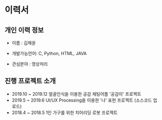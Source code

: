 # 이력서

## 개인 이력 정보
* 이름 : 김채윤

* 개발가능언어: C, Python, HTML, JAVA

* 관심분야 : 영상처리

## 진행 프로젝트 소개
* 2019.10 ~ 2019.12 얼굴인식을 이용한 공감 채팅어플 '공감이' 프로젝트
* 2019.5 ~ 2019.6 UI/UX Processing을 이용한 '나' 표현 프로젝트 (소스코드 업로드)
* 2018.4 ~ 2018.5 1인 가구를 위한 치어리딩 로봇 프로젝트
